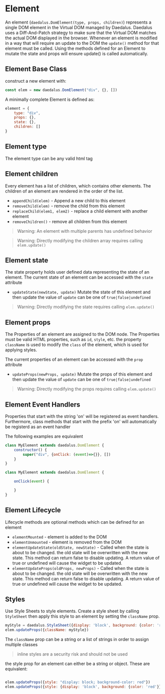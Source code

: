 

# Element

An element (`daedalus.DomElement(type, props, children)`) represents a single DOM element
in the Virtual DOM managed by Daedalus. Daedalus uses a Diff-And-Patch strategy to
make sure that the Virtual DOM matches the actual DOM displayed in the browser.
Whenever an element is modified in a way that will require an update to the DOM
the `update()` method for that element must be called. Using the methods
defined for an Element to mutate the state and props will ensure update()
is called automatically.

## Element Base Class

construct a new element with:
```javascript
const elem = new daedalus.DomElement("div", {}, [])
```

A minimally complete Element is defined as:

```javascript
element = {
    type: "div",
    props: {},
    state: {},
    children: []
}
```

## Element type

The element type can be any valid html tag

## Element children

Every element has a list of children, which contains other elements. The children
of an element are rendered in the order of the list.

- `appendChild(elem)` - Append a new child to this element
- `removeChild(elem)` - remove the child from this element
- `replaceChild(elem1, elem2)` - replace a child element with another element
- `removeChildren()` - remove all children from this element

> Warning: An element with multiple parents has undefined behavior

> Warning: Directly modifying the children array requires calling `elem.update()`

## Element state

The state property holds user defined data representing the state of an element.
The current state of an element can be accessed with the `state` attribute

- `updateState(newState, update)`
Mutate the state of this element and then update
the value of `update` can be one of `true|false|undefined`

> Warning: Directly modifying the state requires calling `elem.update()`

## Element props

The Properties of an element are assigned to the DOM node. The Properties must be
valid HTML properties, such as `id`, `style`, etc. the property `className` is
used to modify the `class` of the element, which is used for applying styles.

The current properties of an element can be accessed with the `prop` attribute

- `updateProps(newProps, update)`
Mutate the props of this element and then update
the value of `update` can be one of `true|false|undefined`

> Warning: Directly modifying the props requires calling `elem.update()`

## Element Event Handlers

Properties that start with the string 'on' will be registered as event
handlers. Furthermore, class methods that start with the prefix 'on'
will automatically be registerd as an event handler

The following examples are equivalent

```javascript
class MyElement extends daedalus.DomElement {
    constructor() {
        super("div", {onClick: (event)=>{}}, [])
    }
}
```

```javascript
class MyElement extends daedalus.DomElement {

    onClick(event) {

    }
}
```

## Element Lifecycle

Lifecycle methods are optional methods which can be defined for an element

- `elementMounted` - element is added to the DOM
- `elementUnmounted` - element is removed from the DOM
- `elementUpdateState(oldState, newState)` -
Called when the state is about to be changed. the old state will be overwritten
with the new state. This method can return false to disable updating. A return
value of true or undefined will cause the widget to be updated.
- `elementUpdateProps(oldProps, newProps)` -
Called when the state is about to be changed. the old state will be overwritten
with the new state. This method can return false to disable updating. A return
value of true or undefined will cause the widget to be updated.

## Styles

Use Style Sheets to style elements. Create a style sheet by calling `StyleSheet`
then apply this style to an element by setting the `className` prop.

```javascript
myStyle = daedalus.StyleSheet({display: 'block', background: {color: 'red'});
elem.updateProps({className: myStyle})
````

The `className` prop can be a string or a list of strings in order to assign multiple classes

> inline styles are a security risk and should not be used

the style prop for an element can either be a string or object. These are equivalent:

```javascript

elem.updateProps({style: "display: block; background-color: red"})
elem.updateProps({style: {display: 'block', background: {color: 'red'}})
````
